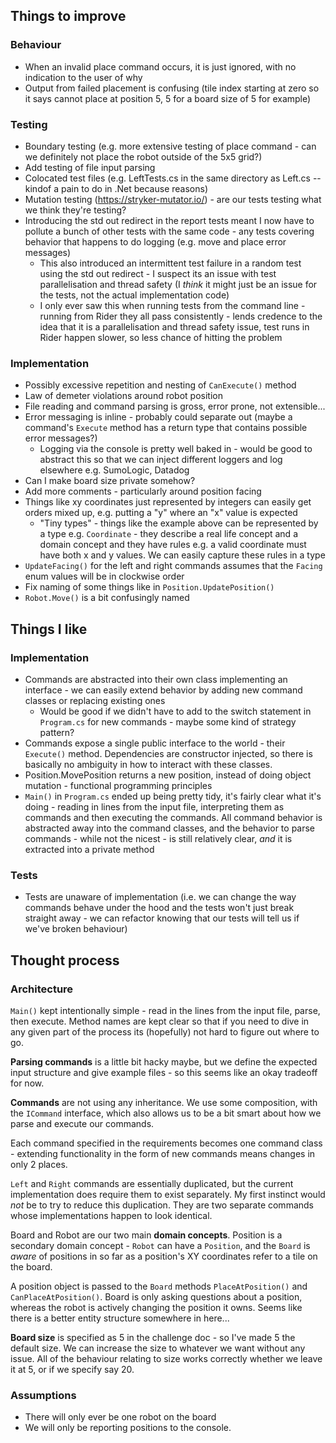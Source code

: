 ## Things to improve

### Behaviour
- When an invalid place command occurs, it is just ignored, with no indication to the user of why
- Output from failed placement is confusing (tile index starting at zero so it says cannot place at position 5, 5 for a board size of 5 for example)

### Testing
- Boundary testing (e.g. more extensive testing of place command - can we definitely not place the robot outside of the 5x5 grid?)
- Add testing of file input parsing
- Colocated test files (e.g. LeftTests.cs in the same directory as Left.cs -- kindof a pain to do in .Net because reasons)
- Mutation testing (https://stryker-mutator.io/) - are our tests testing what we think they're testing?
- Introducing the std out redirect in the report tests meant I now have to pollute a bunch of other tests with the same code - any tests covering behavior that happens to do logging (e.g. move and place error messages)
  - This also introduced an intermittent test failure in a random test using the std out redirect - I suspect its an issue with test parallelisation and thread safety (I _think_ it might just be an issue for the tests, not the actual implementation code)
  - I only ever saw this when running tests from the command line - running from Rider they all pass consistently - lends credence to the idea that it is a parallelisation and thread safety issue, test runs in Rider happen slower, so less chance of hitting the problem

### Implementation
- Possibly excessive repetition and nesting of `CanExecute()` method
- Law of demeter violations around robot position
- File reading and command parsing is gross, error prone, not extensible...
- Error messaging is inline - probably could separate out (maybe a command's `Execute` method has a return type that contains possible error messages?)
  - Logging via the console is pretty well baked in - would be good to abstract this so that we can inject different loggers and log elsewhere e.g. SumoLogic, Datadog
- Can I make board size private somehow?
- Add more comments - particularly around position facing
- Things like xy coordinates just represented by integers can easily get orders mixed up, e.g. putting a "y" where an "x" value is expected
  - "Tiny types" - things like the example above can be represented by a type e.g. `Coordinate` - they describe a real life concept and a domain concept and they have rules e.g. a valid coordinate must have both x and y values. We can easily capture these rules in a type
- `UpdateFacing()` for the left and right commands assumes that the `Facing` enum values will be in clockwise order
- Fix naming of some things like in `Position.UpdatePosition()`
- `Robot.Move()` is a bit confusingly named


## Things I like

### Implementation
- Commands are abstracted into their own class implementing an interface - we can easily extend behavior by adding new command classes or replacing existing ones
  - Would be good if we didn't have to add to the switch statement in `Program.cs` for new commands - maybe some kind of strategy pattern?
- Commands expose a single public interface to the world - their `Execute()` method. Dependencies are constructor injected, so there is basically no ambiguity in how to interact with these classes.
- Position.MovePosition returns a new position, instead of doing object mutation - functional programming principles 
- `Main()` in `Program.cs` ended up being pretty tidy, it's fairly clear what it's doing - reading in lines from the input file, interpreting them as commands and then executing the commands. All command behavior is abstracted away into the command classes, and the behavior to parse commands - while not the nicest - is still relatively clear, _and_ it is extracted into a private method

### Tests
- Tests are unaware of implementation (i.e. we can change the way commands behave under the hood and the tests won't just break straight away - we can refactor knowing that our tests will tell us if we've broken behaviour)


## Thought process

### Architecture
`Main()` kept intentionally simple - read in the lines from the input file, parse, then execute. Method names are kept clear so that if you need to dive in any given part of the process its (hopefully) not hard to figure out where to go.

**Parsing commands** is a little bit hacky maybe, but we define the expected input structure and give example files - so this seems like an okay tradeoff for now.

**Commands** are not using any inheritance. We use some composition, with the `ICommand` interface, which also allows us to be a bit smart about how we parse and execute our commands.

Each command specified in the requirements becomes one command class - extending functionality in the form of new commands means changes in only 2 places.

`Left` and `Right` commands are essentially duplicated, but the current implementation does require them to exist separately. My first instinct would _not_ be to try to reduce this duplication. They are two separate commands whose implementations happen to look identical.

Board and Robot are our two main **domain concepts**. Position is a secondary domain concept - `Robot` can have a `Position`, and the `Board` is _aware_ of positions in so far as a position's XY coordinates refer to a tile on the board.

A position object is passed to the `Board` methods `PlaceAtPosition()` and `CanPlaceAtPosition()`. Board is only asking questions about a position, whereas the robot is actively changing the position it owns. Seems like there is a better entity structure somewhere in here...

**Board size** is specified as 5 in the challenge doc - so I've made 5 the default size. We can increase the size to whatever we want without any issue. All of the behaviour relating to size works correctly whether we leave it at 5, or if we specify say 20.


### Assumptions
- There will only ever be one robot on the board
- We will only be reporting positions to the console.